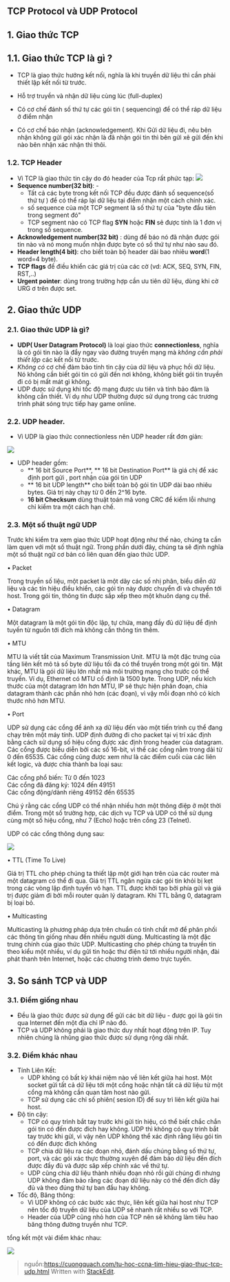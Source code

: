 ## TCP Protocol và UDP Protocol

<a name="1"></a>
## 1. Giao thức TCP

<a name="1.1"></a>
## 1.1. Giao thức TCP là gì ?

- TCP là giao thức hướng kết nối, nghĩa là khi truyền dữ liệu thì cần phải thiết lập kết nối từ trước.

- Hỗ trợ truyền và nhận dữ liệu cùng lúc (full-duplex)

- Có cơ chế đánh số thứ tự các gói tin ( sequencing) để có thể ráp dữ liệu ở điểm nhận

- Có cơ chế báo nhận (acknowledgement). Khi Gửi dữ liệu đi, nêu bên nhận không gửi gói xác nhận là đã nhận gói tin thì bên gửi xẽ gửi đến khi nào bên nhận xác nhận thì thôi.

### 1.2. TCP Header
- Vì TCP là giao thức tin cậy do đó header của Tcp rất phức tạp:
![](http://telescript.denayer.wenk.be/~hcr/cn/idoceo/images/tcp_header.gif)
- **Sequence number(32 bit)**: -
	- Tất cả các byte trong kết nối TCP đều được đánh số sequence(số thứ tự ) để có thể ráp lại dữ liệu tại điểm nhận một cách chính xác. 
	- số sequence của một TCP segment là số thứ tự của "byte đầu tiên trong segment đó" 
	- TCP segment nào có TCP flag **SYN** hoặc **FIN** sẽ được tính là 1 đơn vị trong số sequence.
- **Acknowledgement number(32 bit)** : dùng để báo nó đã nhận được gói tin nào và nó mong muốn nhận được byte có số thứ tự như nào sau đó.
- **Header length(4 bit)**: cho biết toàn bộ header dài bao nhiêu **word**(1 word=4 byte).
- **TCP flags** để điều khiển các giá trị của các cờ (vd: ACK, SEQ, SYN, FIN, RST,..)
- **Urgent pointer**: dùng trong trường hợp cần ưu tiên dữ liệu, dùng khi cờ URG ơ trên được set.

## 2. Giao thức UDP
### 2.1. Giao thức UDP là gì?
- **UDP( User Datagram Protocol)** là loại giao thức **connectionless**, nghĩa là có gói tin nào là đẩy ngay vào đường truyền mạng mà *không cần phải thiết lập* các kết nối từ trước.
- *Không có* cơ chế đảm bảo tính tin cậy của dữ liệu và phục hồi dữ liệu. Nó không cần biết gói tin có gửi đến nơi không, không biết gói tin truyền đi có bị mất mát gì không.
- UDP được sử dụng khi tốc độ mạng được ưu tiên và tính bảo đảm là không cần thiết. Ví dụ như UDP thường được sử dụng trong các trương trình phát sóng trực tiếp hay game online.
### 2.2. UDP header.
- Vì UDP là giao thức connectionless nên UDP header rất đơn giản:

![](https://userpages.umbc.edu/~jmartens/courses/is450/byChapter/03/udp-header.gif)
- UDP header gồm:
	- ** 16 bit Source Port**, ** 16 bit Destination Port** là giá chị để xác định port gửi , port nhận của gói tin UDP 
	- ** 16 bit UDP length** cho biết toàn bộ gói tin UDP dài bao nhiêu bytes. Giá trị này chạy từ 0 đến 2^16 byte.
	- **16 bit Checksum** dùng thuật toán mã vong CRC để kiểm lỗi nhưng chỉ kiểm tra một cách hạn chế.
### 2.3. Một số thuật ngữ UDP 
  
Trước khi kiểm tra xem giao thức UDP hoạt động như thế nào, chúng ta cần làm quen với một số thuật ngữ. Trong phần dưới đây, chúng ta sẽ định nghĩa một số thuật ngữ cơ bản có liên quan đến giao thức UDP.  
  
• Packet  
  
Trong truyền số liệu, một packet là một dãy các số nhị phân, biểu diễn dữ liệu và các tín hiệu điều khiển, các gói tin này được chuyển đi và chuyển tới host. Trong gói tin, thông tin được sắp xếp theo một khuôn dạng cụ thể.  
  
• Datagram  
  
Một datagram là một gói tin độc lập, tự chứa, mang đầy đủ dữ liệu để định tuyến từ nguồn tới đích mà không cần thông tin thêm.  
  
• MTU  
  
MTU là viết tắt của Maximum Transmission Unit. MTU là một đặc trưng của tầng liên kết mô tả số byte dữ liệu tối đa có thể truyền trong một gói tin. Mặt khác, MTU là gói dữ liệu lớn nhất mà môi trường mạng cho trước có thể truyền. Ví dụ, Ethernet có MTU cố định là 1500 byte. Trong UDP, nếu kích thước của một datagram lớn hơn MTU, IP sẽ thực hiện phân đoạn, chia datagram thành các phần nhỏ hơn (các đoạn), vì vậy mỗi đoạn nhỏ có kích thước nhỏ hơn MTU.  
  
• Port  
  
UDP sử dụng các cổng để ánh xạ dữ liệu đến vào một tiến trình cụ thể đang chạy trên một máy tính. UDP định đường đi cho packet tại vị trí xác định bằng cách sử dụng số hiệu cổng được xác định trong header của datagram. Các cổng được biểu diễn bởi các số 16-bit, vì thế các cổng nằm trong dải từ 0 đến 65535. Các cổng cũng được xem như là các điểm cuối của các liên kết logic, và được chia thành ba loại sau:  
  
Các cổng phổ biến: Từ 0 đến 1023  
Các cổng đã đăng ký: 1024 đến 49151  
Các cổng động/dành riêng 49152 đến 65535  
  
Chú ý rằng các cổng UDP có thể nhận nhiều hơn một thông điệp ở một thời điểm. Trong một số trường hợp, các dịch vụ TCP và UDP có thể sử dụng cùng một số hiệu cổng, như 7 (Echo) hoặc trên cổng 23 (Telnet).  
  
UDP có các cổng thông dụng sau:  
  

![](https://lh4.googleusercontent.com/-gbUvspezqiQ/V_3xPuyVgNI/AAAAAAAARuo/waJN2D02pjMFv0zOmNfMP7CG7Gc2DSI4wCLcB/s1600/udp2.png)
  
• TTL (Time To Live)  
  
Giá trị TTL cho phép chúng ta thiết lập một giới hạn trên của các router mà một datagram có thể đi qua. Giá trị TTL ngăn ngừa các gói tin khỏi bị kẹt trong các vòng lặp định tuyến vô hạn. TTL được khởi tạo bởi phía gửi và giá trị được giảm đi bởi mỗi router quản lý datagram. Khi TTL bằng 0, datagram bị loại bỏ.  
  
• Multicasting  
  
Multicasting là phương pháp dựa trên chuẩn có tính chất mở để phân phối các thông tin giống nhau đến nhiều người dùng. Multicasting là một đặc trưng chính của giao thức UDP. Multicasting cho phép chúng ta truyền tin theo kiểu một nhiều, ví dụ gửi tin hoặc thư điện tử tới nhiều người nhận, đài phát thanh trên Internet, hoặc các chương trình demo trực tuyến.
## 3. So sánh TCP và UDP
### 3.1. Điểm giống nhau
- Đều là giao thức được sử dụng để gửi  các bit dữ liệu - được gọi là gói tin qua Internet đến một địa chỉ IP nào đó.
- TCP và UDP không phải là giao thức duy nhất hoạt động trên IP. Tuy nhiên chúng là nhũng giao thức được sử dụng rộng dãi nhất.
### 3.2. Điểm khác nhau
- Tính Liên Kết:
	- UDP không có bất kỳ khái niệm nào về liên kết giữa hai host. Một socket gửi tất cả dữ liệu tới một cổng hoặc nhận tất cả dữ liệu từ một cổng mà không cần quan tâm host nào gửi.
	- TCP sử dụng các chỉ số phiên( sesion ID) để suy trì liên kết giữa hai host.
- Độ tin cậy:
	- TCP có quy trình bắt tay trước khi gửi tín hiệu, có thể biết chắc chắn gói tin có đến được đich hay không. UDP thì không có quy trình bắt tay trước khi gửi, vì vậy nên UDP không thể xác định rằng liệu gói tin có đến được đich không
	- TCP chia dữ liệu ra các đoạn nhỏ, đánh dấu chúng bằng số thứ tự, port, và các gói xác thực thường xuyên để đảm bảo dữ liệu đến đích được đầy đủ và được săp xếp chính xác về thứ tự. 
	- UDP cũng chia dữ liệu thành nhiều đoạn nhỏ rồi gửi chúng đi nhưng UDP không đảm bảo rằng các đoạn dữ liệu này có thế đến đích đầy đủ và theo đúng thứ tự ban đầu hay không.   
- Tốc độ, Băng thông:
	- Vì UDP không có các bước xác thực, liên kết giữa hai host như TCP nên tốc độ truyền dữ liệu của UDP sẽ nhanh rất nhiều so với TCP.
	- Header của UDP cũng nhỏ hơn của TCP nên sẽ không làm tiêu hao băng thông đường truyền như TCP.


tổng kết một vài điểm khác nhau:

![](https://lh4.googleusercontent.com/-nSJDYb5M6E4/V_3wOIoVxxI/AAAAAAAARuU/gv5XnvqOc1gvSmomFzqkD9JHqpCVY4hiwCLcB/s1600/udp3.png)


> nguồn:https://cuongquach.com/tu-hoc-ccna-tim-hieu-giao-thuc-tcp-udp.html
> Written with [StackEdit](https://stackedit.io/).